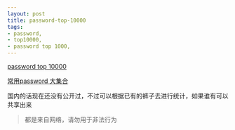 ```yaml
---
layout: post
title: password-top-10000
tags:
- password,
- top10000,
- password top 1000,
---
```

  
[password top 10000](http://xato.net/files/10k%20most%20common.zip)  

[常用password 大集合](https://github.com/danielmiessler/SecLists/tree/master/Passwords)  

国内的话现在还没有公开过，不过可以根据已有的裤子去进行统计，如果谁有可以共享出来  

> 都是来自网络，请勿用于非法行为
